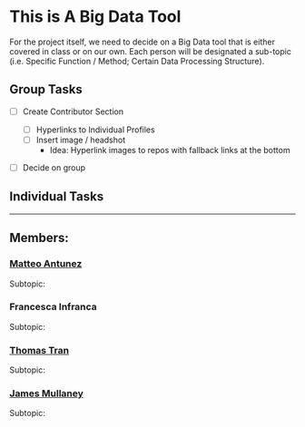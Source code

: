 # This is A Big Data Tool
For the project itself, we need to decide on a Big Data tool that is either covered in class or on our own. Each person will be designated a sub-topic (i.e. Specific Function / Method; Certain Data Processing Structure).

## Group Tasks

- [ ] Create Contributor Section
    - [ ] Hyperlinks to Individual Profiles
    - [ ] Insert image / headshot
        - Idea: Hyperlink images to repos with fallback links at the bottom
- [ ] Decide on group


## Individual Tasks

----

## Members:

### [Matteo Antunez](https://github.com/matteoantunez)

Subtopic:

### Francesca Infranca

Subtopic:

### [Thomas Tran](https://github.com/thomastran7)

Subtopic:

### [James Mullaney](https://github.com/JamesRMullaney)

Subtopic: